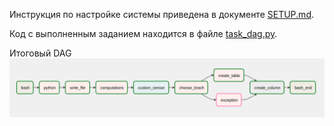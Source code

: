 Инструкция по настройке системы приведена в документе [SETUP.md](SETUP.md).

Код с выполненным заданием находится в файле [task_dag.py](task_dag.py).

Итоговый DAG
![dag.png](images%2Fdag.png)